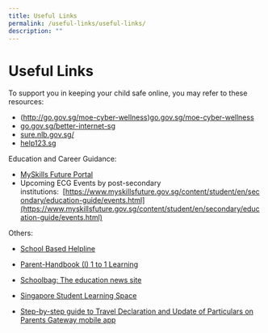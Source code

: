 ```yaml
---
title: Useful Links
permalink: /useful-links/useful-links/
description: ""
---
```

# **Useful Links**

To support you in keeping your child safe online, you may refer to these resources:

*   (http://go.gov.sg/moe-cyber-wellness)[go.gov.sg/moe-cyber-wellness](http://go.gov.sg/moe-cyber-wellness)
*   [go.gov.sg/better-internet-sg](http://go.gov.sg/better-internet-sg)
*   [sure.nlb.gov.sg/](http://sure.nlb.gov.sg/)
*   [](http://go.gov.sg/moe-cyber-wellness)[help123.sg](http://help123.sg/)

Education and Career Guidance:  

*   [MySkills Future Portal](https://www.myskillsfuture.gov.sg/content/student/en/myskillsfuture-for-students.html)
*   Upcoming ECG Events by post-secondary institutions:  [https://www.myskillsfuture.gov.sg/content/student/en/secondary/education-guide/events.html](https://www.myskillsfuture.gov.sg/content/student/en/secondary/education-guide/events.html)

  

Others:  

*   [School Based Helpline](/students/timetable/school-based-helpline/)        
*   [Parent-Handbook (I) 1 to 1 Learning](/files/Parent-Handbook-I-on-1_1-Learning.pdf)
   
*   [Schoolbag: The education news site](https://www.schoolbag.sg/)  
    
*   [Singapore Student Learning Space](https://learning.moe.edu.sg/)  
    
*   [Step-by-step guide to Travel Declaration and Update of Particulars on Parents Gateway mobile app](/files/Parents%20Guide%20for%20PG%20Travel%20Declaration%20Update%20Particulars%20-%208%20May%2019.pdf)